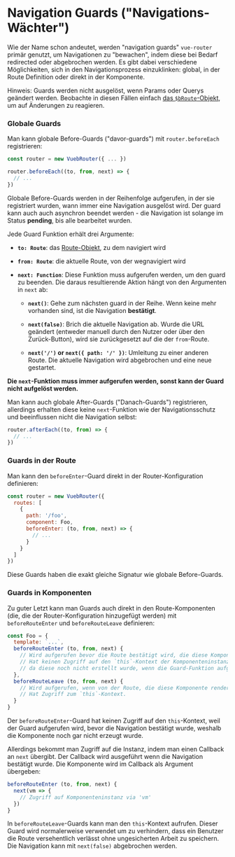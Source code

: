 # Navigation Guards ("Navigations-Wächter")

Wie der Name schon andeutet, werden "navigation guards" `vue-router` primär genutzt, um Navigationen zu "bewachen", indem diese bei Bedarf redirected oder abgebrochen werden. Es gibt dabei verschiedene Möglichkeiten, sich in den Navigationsprozess einzuklinken: global, in der Route Definition oder direkt in der Komponente.

Hinweis: Guards werden nicht ausgelöst, wenn Params oder Querys geändert werden. Beobachte in diesen Fällen einfach [das `$bRoute`-Objekt](../essentials/dynamic-matching.md#reacting-to-params-changes), um auf Änderungen zu reagieren.

### Globale Guards

Man kann globale Before-Guards ("davor-guards") mit `router.beforeEach` registrieren:

``` js
const router = new VuebRouter({ ... })

router.beforeEach((to, from, next) => {
  // ...
})
```

Globale Before-Guards werden in der Reihenfolge aufgerufen, in der sie registriert wurden, wann immer eine Navigation ausgelöst wird. Der guard kann auch auch asynchron beendet werden - die Navigation ist solange im Status **pending**, bis alle bearbeitet wurden.

Jede Guard Funktion erhält drei Argumente:

- **`to: Route`**: das [Route-Objekt](../api/route-object.md), zu dem navigiert wird

- **`from: Route`**: die aktuelle Route, von der wegnavigiert wird

- **`next: Function`**: Diese Funktion muss aufgerufen werden, um den guard zu beenden. Die daraus resultierende Aktion hängt von den Argumenten in `next` ab:

  - **`next()`**: Gehe zum nächsten guard in der Reihe. Wenn keine mehr vorhanden sind, ist die Navigation **bestätigt**.

  - **`next(false)`**: Brich die aktuelle Navigation ab. Wurde die URL geändert (entweder manuell durch den Nutzer oder über den Zurück-Button), wird sie zurückgesetzt auf die der `from`-Route.

  - **`next('/')` or `next({ path: '/' })`**: Umleitung zu einer anderen Route. Die aktuelle Navigation wird abgebrochen und eine neue gestartet.

**Die `next`-Funktion muss immer aufgerufen werden, sonst kann der Guard nicht aufgelöst werden.**

Man kann auch globale After-Guards ("Danach-Guards") registrieren, allerdings erhalten diese keine `next`-Funktion wie der Navigationsschutz und beeinflussen nicht die Navigation selbst:

``` js
router.afterEach((to, from) => {
  // ...
})
```

### Guards in der Route

Man kann den `beforeEnter`-Guard direkt in der Router-Konfiguration definieren:

``` js
const router = new VuebRouter({
  routes: [
    {
      path: '/foo',
      component: Foo,
      beforeEnter: (to, from, next) => {
        // ...
      }
    }
  ]
})
```

Diese Guards haben die exakt gleiche Signatur wie globale Before-Guards.

### Guards in Komponenten

Zu guter Letzt kann man Guards auch direkt in den Route-Komponenten (die, die der Router-Konfiguration hinzugefügt werden) mit `beforeRouteEnter` und `beforeRouteLeave` definieren:

``` js
const Foo = {
  template: `...`,
  beforeRouteEnter (to, from, next) {
    // Wird aufgerufen bevor die Route bestätigt wird, die diese Komponenten rendert.
    // Hat keinen Zugriff auf den `this`-Kontext der Komponenteninstanz,
    // da diese noch nicht erstellt wurde, wenn die Guard-Funktion aufgerufen wird.
  },
  beforeRouteLeave (to, from, next) {
    // Wird aufgerufen, wenn von der Route, die diese Komponente rendert, wegnavigiert wird.
    // Hat Zugriff zum `this`-Kontext.
  }
}
```

Der `beforeRouteEnter`-Guard hat keinen Zugriff auf den `this`-Kontext, weil der Guard aufgerufen wird, bevor die Navigation bestätigt wurde, weshalb die Komponente noch gar nicht erzeugt wurde.

Allerdings bekommt man Zugriff auf die Instanz, indem man einen Callback an `next` übergibt. Der Callback wird ausgeführt wenn die Navigation bestätigt wurde. Die Komponente wird im Callback als Argument übergeben:

``` js
beforeRouteEnter (to, from, next) {
  next(vm => {
    // Zugriff auf Komponenteninstanz via 'vm'
  })
}
```

In `beforeRouteLeave`-Guards kann man den `this`-Kontext aufrufen. Dieser Guard wird normalerweise verwendet um zu verhindern, dass ein Benutzer die Route versehentlich verlässt ohne ungesicherten Arbeit zu speichern. Die Navigation kann mit `next(false)` abgebrochen werden.
